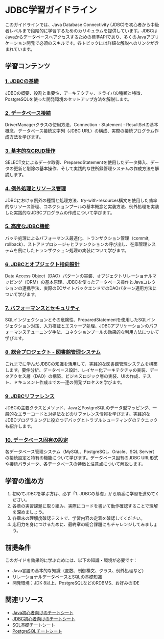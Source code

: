 # JDBC学習ガイドライン

このガイドラインでは、Java Database Connectivity (JDBC)を初心者から中級者レベルまで段階的に学習するためのカリキュラムを提供しています。JDBCはJavaからデータベースへアクセスするための標準APIであり、多くのJavaアプリケーション開発で必須のスキルです。各トピックには詳細な解説へのリンクが含まれています。

## 学習コンテンツ

### [1. JDBCの基礎](https://fcircle-biz.github.io/tech_docs/guide/programming-languages/java-ecosystem/jdbc/jdbc-learning-material-01.html)
JDBCの概要、役割と重要性、アーキテクチャ、ドライバの種類と特徴、PostgreSQLを使った開発環境のセットアップ方法を解説します。

### [2. データベース接続](https://fcircle-biz.github.io/tech_docs/guide/programming-languages/java-ecosystem/jdbc/jdbc-learning-material-02.html)
DriverManagerクラスの使用方法、Connection・Statement・ResultSetの基本概念、データベース接続文字列（JDBC URL）の構成、実際の接続プログラム作成方法を学びます。

### [3. 基本的なCRUD操作](https://fcircle-biz.github.io/tech_docs/guide/programming-languages/java-ecosystem/jdbc/jdbc-learning-material-03.html)
SELECT文によるデータ取得、PreparedStatementを使用したデータ挿入、データの更新と削除の基本操作、そして実践的な住所録管理システムの作成方法を解説します。

### [4. 例外処理とリソース管理](https://fcircle-biz.github.io/tech_docs/guide/programming-languages/java-ecosystem/jdbc/jdbc-learning-material-04.html)
JDBCにおける例外の種類と処理方法、try-with-resources構文を使用した効率的なリソース管理、コネクションプールの基本概念と実装方法、例外処理を実装した実践的なJDBCプログラムの作成について学びます。

### [5. 高度なJDBC機能](https://fcircle-biz.github.io/tech_docs/guide/programming-languages/java-ecosystem/jdbc/jdbc-learning-material-05.html)
バッチ処理によるパフォーマンス最適化、トランザクション管理（commit, rollback）、ストアドプロシージャとファンクションの呼び出し、在庫管理システムを例にしたトランザクション処理の実装について学びます。

### [6. JDBCとオブジェクト指向設計](https://fcircle-biz.github.io/tech_docs/guide/programming-languages/java-ecosystem/jdbc/jdbc-learning-material-06.html)
Data Access Object（DAO）パターンの実装、オブジェクトリレーショナルマッピング（ORM）の基本原理、JDBCを使ったデータベース操作とJavaコレクションの連携手法、実際のECサイトバックエンドでのDAOパターン適用方法について学びます。

### [7. パフォーマンスとセキュリティ](https://fcircle-biz.github.io/tech_docs/guide/programming-languages/java-ecosystem/jdbc/jdbc-learning-material-07.html)
SQLインジェクションとその危険性、PreparedStatementを使用したSQLインジェクション対策、入力検証とエスケープ処理、JDBCアプリケーションのパフォーマンスチューニング手法、コネクションプールの効果的な利用方法について学びます。

### [8. 総合プロジェクト - 図書館管理システム](https://fcircle-biz.github.io/tech_docs/guide/programming-languages/java-ecosystem/jdbc/jdbc-learning-material-08.html)
これまでに学んだJDBCの知識を活用して、実践的な図書館管理システムを構築します。要件分析、データベース設計、レイヤー化アーキテクチャの実装、データアクセス層（DAO）の構築、ビジネスロジック層の実装、UIの作成、テスト、ドキュメント作成までの一連の開発プロセスを学びます。

### [9. JDBCリファレンス](https://fcircle-biz.github.io/tech_docs/guide/programming-languages/java-ecosystem/jdbc/jdbc-learning-material-09.html)
JDBCの主要クラスとメソッド、JavaとPostgreSQLのデータ型マッピング、一般的なエラーコードと対処法などのリファレンス情報を学びます。実践的なJDBCプログラミングに役立つデバッグとトラブルシューティングのテクニックも紹介します。

### [10. データベース固有の設定](https://fcircle-biz.github.io/tech_docs/guide/programming-languages/java-ecosystem/jdbc/jdbc-learning-material-10.html)
各データベース管理システム（MySQL、PostgreSQL、Oracle、SQL Server）の接続設定と特有の機能について学びます。データベース固有のJDBC URL形式や接続パラメータ、各データベースの特徴と注意点について解説します。

## 学習の進め方

1. 初めてJDBCを学ぶ方は、必ず「1. JDBCの基礎」から順番に学習を進めてください。
2. 各章の実習課題に取り組み、実際にコードを書いて動作確認することで理解を深めましょう。
3. 各章末の理解度確認テストで、学習内容の定着を確認してください。
4. 応用力を身につけるために、最終章の総合課題にもチャレンジしてみましょう。

## 前提条件

このガイドを効果的に学ぶためには、以下の知識・環境が必要です：

- Java言語の基本的な知識（変数、制御構文、クラス、例外処理など）
- リレーショナルデータベースとSQLの基礎知識
- 開発環境：JDK 8以上、PostgreSQLなどのRDBMS、お好みのIDE

## 関連リソース

- [Java初心者向けのチートシート](https://fcircle-biz.github.io/tech_docs/cheatsheet/fundamentals/java-cheatsheet.html)
- [JDBC初心者向けのチートシート](https://fcircle-biz.github.io/tech_docs/cheatsheet/fundamentals/jdbc-cheatsheet.html)
- [SQL基礎チートシート](https://fcircle-biz.github.io/tech_docs/cheatsheet/fundamentals/sql-cheatsheet.html)
- [PostgreSQLチートシート](https://fcircle-biz.github.io/tech_docs/cheatsheet/fundamentals/postgresql-infographic.html)